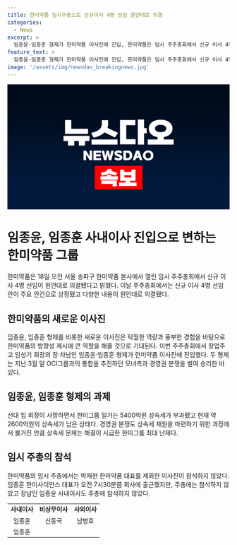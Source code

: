 ```yaml
---
title: 한미약품 임시주총으로 신규이사 4명 선임 원안대로 의결
categories:
  - News
excerpt: >
  임종윤·임종훈 형제가 한미약품 이사진에 진입, 한미약품은 임시 주주총회에서 신규 이사 4명 선임. 한미약품은 임취 회장의 상속세 문제와 경영권 분쟁 등으로 고심. 국민연금은 이사 선임안에 반대 의견 제시하나 이사 선임안은 원안대로 의결. 임종윤·임종훈 형제에게는 상속세 문제가 남아있으며, 한미약품그룹 경영체제 강화를 위해 난제 해결이 시급한 상황.
feature_text: >
  임종윤·임종훈 형제가 한미약품 이사진에 진입, 한미약품은 임시 주주총회에서 신규 이사 4명 선임. 한미약품은 임취 회장의 상속세 문제와 경영권 분쟁 등으로 고심. 국민연금은 이사 선임안에 반대 의견 제시하나 이사 선임안은 원안대로 의결. 임종윤·임종훈 형제에게는 상속세 문제가 남아있으며, 한미약품그룹 경영체제 강화를 위해 난제 해결이 시급한 상황.
image: '/assets/img/newsdao_breakingnews.jpg'
---
```


<p><img src="/assets/img/newsdao_breakingnews.jpg" alt="implanttips 속보" /></p>

<h1>임종윤, 임종훈 사내이사 진입으로 변하는 한미약품 그룹</h1>

<p data-ke-size="size16">한미약품은 18일 오전 서울 송파구 한미약품 본사에서 열린 임시 주주총회에서 신규 이사 4명 선임이 원안대로 의결됐다고 밝혔다. 이날 주주총회에서는 신규 이사 4명 선임 안이 주요 안건으로 상정됐고 다양한 내용이 원안대로 의결됐다.</p>

<h2 data-ke-size="size26">한미약품의 새로운 이사진</h2>

<p data-ke-size="size16">임종윤, 임종훈 형제를 비롯한 새로운 이사진은 탁월한 역량과 풍부한 경험을 바탕으로 한미약품의 방향성 제시에 큰 역할을 해줄 것으로 기대된다. 이번 주주총회에서 창업주 고 임성기 회장의 장·차남인 임종윤·임종훈 형제가 한미약품 이사진에 진입했다. 두 형제는 지난 3월 말 OCI그룹과의 통합을 추진하던 모녀측과 경영권 분쟁을 벌여 승리한 바 있다.</p>

<h2 data-ke-size="size26">임종윤, 임종훈 형제의 과제</h2>

<p data-ke-size="size16">선대 임 회장이 사망하면서 한미그룹 일가는 5400억원 상속세가 부과됐고 현재 약 2600억원의 상속세가 남은 상태다. 경영권 분쟁도 상속세 재원을 마련하기 위한 과정에서 불거진 만큼 상속세 문제는 해결이 시급한 한미그룹 최대 난제다.</p>

<h2 data-ke-size="size26">임시 주총의 참석</h2>

<p data-ke-size="size16">한미약품의 임시 주총에서는 박재현 한미약품 대표를 제외한 이사진이 참석하지 않았다. 임종훈 한미사이언스 대표가 오전 7시30분쯤 회사에 출근했지만, 주총에는 참석하지 않았고 장남인 임종윤 사내이사도 주총에 참석하지 않았다.</p>

<table>
  <tr>
    <td style="text-align: center; height: 17px;"><b>사내이사</b></td>
    <td style="text-align: center; height: 17px;"><b>비상무이사</b></td>
    <td style="text-align: center; height: 17px;"><b>사외이사</b></td>
  </tr>
  <tr>
    <td style="text-align: center; height: 17px;">임종윤</td>
    <td style="text-align: center; height: 17px;">신동국</td>
    <td style="text-align: center; height: 17px;">남병호</td>
  </tr>
  <tr>
    <td style="text-align: center; height: 17px;">임종훈</td>
    <td style="text-align: center; height: 17px;"></td>
    <td style="text-align: center; height: 17px;"></td>
  </tr>
</table>

<p data-ke-size="size16">&nbsp;</p>

